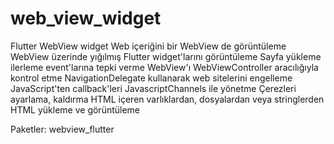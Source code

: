 # web_view_widget
 Flutter WebView widget
 Web içeriğini bir WebView de görüntüleme
 WebView üzerinde yığılmış Flutter widget'larını görüntüleme
 Sayfa yükleme ilerleme event'larına tepki verme
 WebView'ı WebViewController aracılığıyla kontrol etme
 NavigationDelegate kullanarak web sitelerini engelleme
 JavaScript'ten callback'leri JavascriptChannels ile yönetme
 Çerezleri ayarlama, kaldırma
 HTML içeren varlıklardan, dosyalardan veya stringlerden HTML yükleme ve görüntüleme


Paketler:
webview_flutter